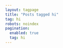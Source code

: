 ```yaml
---
layout: tagpage
title: "Posts tagged hi"
tag: hi
robots: noindex 
pagination: 
  enabled: true 
  tag: hi 
---
```

